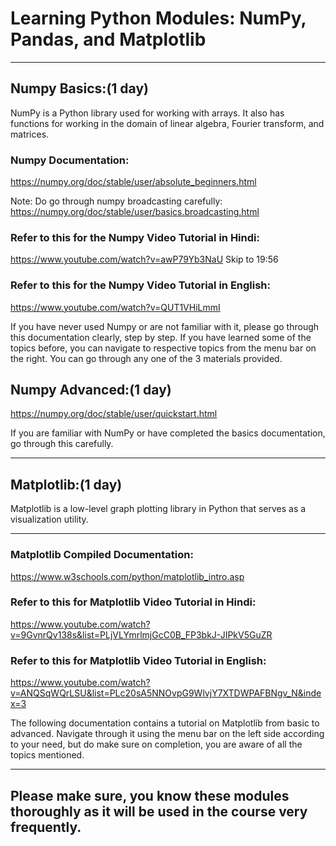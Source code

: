 # Learning Python Modules: NumPy, Pandas, and Matplotlib
***
## Numpy Basics:(1 day)
NumPy is a Python library used for working with arrays.
It also has functions for working in the domain of linear algebra, Fourier transform, and matrices.

### Numpy Documentation:
https://numpy.org/doc/stable/user/absolute_beginners.html 

Note: Do go through numpy broadcasting carefully: https://numpy.org/doc/stable/user/basics.broadcasting.html

### Refer to this for the Numpy Video Tutorial in Hindi:
https://www.youtube.com/watch?v=awP79Yb3NaU 
Skip to 19:56

### Refer to this for the Numpy Video Tutorial in English:
https://www.youtube.com/watch?v=QUT1VHiLmmI 
			
	
If you have never used Numpy or are not familiar with it, please go through this documentation clearly, step by step.
If you have learned some of the topics before, you can navigate to respective topics from the menu bar on the right.
You can go through any one of the 3 materials provided.

## Numpy Advanced:(1 day)
https://numpy.org/doc/stable/user/quickstart.html 

If you are familiar with NumPy or have completed the basics documentation, go through this carefully.
***

## Matplotlib:(1 day)
Matplotlib is a low-level graph plotting library in Python that serves as a visualization utility.
***
### Matplotlib Compiled Documentation:
https://www.w3schools.com/python/matplotlib_intro.asp 

### Refer to this for Matplotlib Video Tutorial in Hindi:
https://www.youtube.com/watch?v=9GvnrQv138s&list=PLjVLYmrlmjGcC0B_FP3bkJ-JIPkV5GuZR 


### Refer to this for Matplotlib Video Tutorial in English:
https://www.youtube.com/watch?v=ANQSqWQrLSU&list=PLc20sA5NNOvpG9WlvjY7XTDWPAFBNgv_N&index=3 


The following documentation contains a tutorial on Matplotlib from basic to advanced. Navigate through it using the menu bar on the left side according to your need, but do make sure on completion, you are aware of all the topics mentioned.
***
## Please make sure, you know these modules thoroughly as it will be used in the course very frequently.
